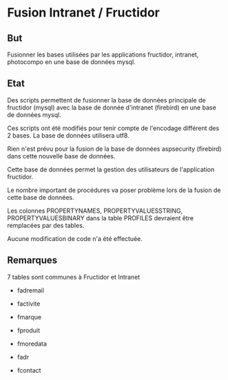 #  Fusion Intranet / Fructidor

##  But

Fusionner les bases utilisées par les applications fructidor, intranet, photocompo en une base de données mysql.

##  Etat

Des scripts permettent de fusionner la base de données principale de fructidor (mysql) avec la base de donnée d'intranet (firebird) en une base de données mysql.

Ces scripts ont été modifiés pour tenir compte de l'encodage différent des 2 bases. La base de données utilisera utf8.

Rien n'est prévu pour la fusion de la base de données aspsecurity (firebird) dans cette nouvelle base de données.

Cette base de données permet la gestion des utilisateurs de l'application fructidor.

Le nombre important de procédures va poser problème lors de la fusion de cette base de données.

Les colonnes PROPERTYNAMES, PROPERTYVALUESSTRING, PROPERTYVALUESBINARY dans la table PROFILES devraient être remplacées par des tables.

Aucune modification de code n'a été effectuée.

##  Remarques

7 tables sont communes à Fructidor et Intranet

*  fadremail

*  factivite
*  fmarque
*  fproduit
*  fmoredata
*  fadr
*  fcontact




